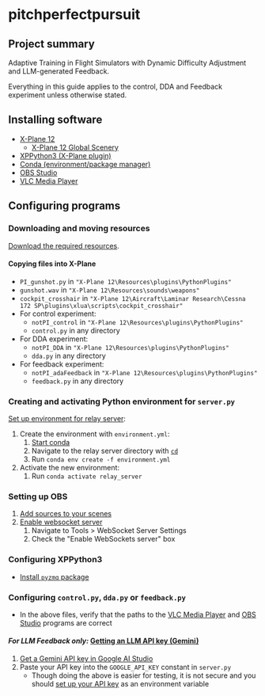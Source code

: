 ﻿# pitchperfectpursuit

## Project summary

Adaptive Training in Flight Simulators with Dynamic Difficulty Adjustment and LLM-generated Feedback.

Everything in this guide applies to the control, DDA and Feedback experiment unless otherwise stated.

## Installing software

- [X-Plane 12](https://store.steampowered.com/app/2014780/XPlane_12/)
	- [X-Plane 12 Global Scenery](https://store.steampowered.com/dlc/2014780/XPlane_12/)
- [XPPython3 (X-Plane plugin)](https://xppython3.readthedocs.io/en/latest/)
- [Conda (environment/package manager)](https://www.anaconda.com/docs/getting-started/miniconda/install "Installing Miniconda")
- [OBS Studio](https://obsproject.com/download)
- [VLC Media Player](https://www.videolan.org/vlc/index.html)

## Configuring programs

### Downloading and moving resources

[Download the required resources](https://docs.github.com/en/repositories/working-with-files/using-files/downloading-source-code-archives#downloading-source-code-archives-from-the-repository-view).

#### Copying files into X-Plane

- `PI_gunshot.py` in `"X-Plane 12\Resources\plugins\PythonPlugins"`
- `gunshot.wav` in `"X-Plane 12\Resources\sounds\weapons"`
- `cockpit_crosshair` in `"X-Plane 12\Aircraft\Laminar Research\Cessna 172 SP\plugins\xlua\scripts\cockpit_crosshair"`
- For control experiment:
	- `notPI_control` in `"X-Plane 12\Resources\plugins\PythonPlugins"`
	- `control.py` in any directory 
- For DDA experiment:
  	- `notPI_DDA` in `"X-Plane 12\Resources\plugins\PythonPlugins"`
  	- `dda.py` in any directory
- For feedback experiment:
 	- `notPI_adaFeedback` in `"X-Plane 12\Resources\plugins\PythonPlugins"`
	- `feedback.py` in any directory

### Creating and activating Python environment for `server.py`

[Set up environment for relay server](https://docs.conda.io/projects/conda/en/latest/user-guide/tasks/manage-environments.html#creating-an-environment-from-an-environment-yml-file "creating environment from environment.yml file"):
1. Create the environment with `environment.yml`:
	1. [Start conda](https://docs.conda.io/projects/conda/en/stable/user-guide/getting-started.html#starting-conda)
	2. Navigate to the relay server directory with [`cd`](https://learn.microsoft.com/en-us/windows-server/administration/windows-commands/cd)
	3. Run `conda env create -f environment.yml`
2. Activate the new environment:
	1. Run `conda activate relay_server`

### Setting up OBS

1. [Add sources to your scenes](https://obsproject.com/kb/quick-start-guide)
2. [Enable websocket server](https://obsproject.com/kb/remote-control-guide)
	1. Navigate to Tools > WebSocket Server Settings
	2. Check the "Enable WebSockets server" box

### Configuring XPPython3

- [Install `pyzmq` package](https://xppython3.readthedocs.io/en/latest/usage/pip.html)

### Configuring `control.py`, `dda.py` or `feedback.py`

- In the above files, verify that the paths to the [VLC Media Player](https://www.google.com/search?q=path+to+vlc+media+player) and [OBS Studio](https://www.google.com/search?q=path+to+obs+studio) programs are correct

#### *For LLM Feedback only:* [Getting an LLM API key (Gemini)](https://ai.google.dev/gemini-api/docs/api-key)

1. [Get a Gemini API key in Google AI Studio](https://aistudio.google.com/app/apikey)
2. Paste your API key into the `GOOGLE_API_KEY` constant in `server.py`
	- Though doing the above is easier for testing, it is not secure and you should [set up your API key](https://ai.google.dev/gemini-api/docs/api-key#set-up-api-key) as an environment variable
